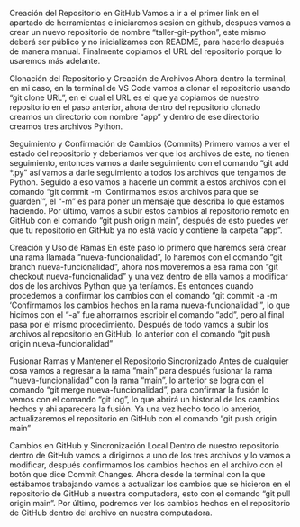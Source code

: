 Creación del Repositorio en GitHub
Vamos a ir a el primer link en el apartado de herramientas e iniciaremos sesión en github,
despues vamos a crear un nuevo repositorio de nombre “taller-git-python”, este mismo
deberá ser público y no inicializamos con README, para hacerlo después de manera
manual. Finalmente copiamos el URL del repositorio porque lo usaremos más adelante.

Clonación del Repositorio y Creación de Archivos
Ahora dentro la terminal, en mi caso, en la terminal de VS Code vamos a clonar el
repositorio usando “git clone URL”, en el cual el URL es el que ya copiamos de nuestro
repositorio en el paso anterior, ahora dentro del repositorio clonado creamos un directorio
con nombre “app” y dentro de ese directorio creamos tres archivos Python.

Seguimiento y Confirmación de Cambios (Commits)
Primero vamos a ver el estado del repositorio y deberíamos ver que los archivos de este, no
tienen seguimiento, entonces vamos a darle seguimiento con el comando “git add *.py” así
vamos a darle seguimiento a todos los archivos que tengamos de Python.
Seguido a eso vamos a hacerle un commit a estos archivos con el comando “git commit -m
‘Confirmamos estos archivos para que se guarden’”, el “-m” es para poner un mensaje que
describa lo que estamos haciendo.
Por último, vamos a subir estos cambios al repositorio remoto en GitHub con el comando
“git push origin main”, después de esto puedes ver que tu repositorio en GitHub ya no está
vacío y contiene la carpeta “app”.

Creación y Uso de Ramas
En este paso lo primero que haremos será crear una rama llamada “nueva-funcionalidad”, lo
haremos con el comando “git branch nueva-funcionalidad”, ahora nos moveremos a esa
rama con “git checkout nueva-funcionalidad” y una vez dentro de ella vamos a modificar dos
de los archivos Python que ya teníamos.
Es entonces cuando procedemos a confirmar los cambios con el comando “git commit -a -m
‘Confirmamos los cambios hechos en la rama nueva-funcionalidad’”, lo que hicimos con el
“-a” fue ahorrarnos escribir el comando “add”, pero al final pasa por el mismo procedimiento.
Después de todo vamos a subir los archivos al repositorio en GitHub, lo anterior con el
comando “git push origin nueva-funcionalidad”

Fusionar Ramas y Mantener el Repositorio Sincronizado
Antes de cualquier cosa vamos a regresar a la rama “main” para después fusionar la rama
“nueva-funcionalidad” con la rama “main”, lo anterior se logra con el comando “git merge
nueva-funcionalidad”, para confirmar la fusión lo vemos con el comando “git log”, lo que
abrirá un historial de los cambios hechos y ahi aparecera la fusión. Ya una vez hecho todo
lo anterior, actualizaremos el repositorio en GitHub con el comando “git push origin main”

Cambios en GitHub y Sincronización Local
Dentro de nuestro repositorio dentro de GitHub vamos a dirigirnos a uno de los tres archivos
y lo vamos a modificar, después confirmamos los cambios hechos en el archivo con el botón
que dice Commit Changes.
Ahora desde la terminal con la que estábamos trabajando vamos a actualizar los cambios
que se hicieron en el repositorio de GitHub a nuestra computadora, esto con el comando “git
pull origin main”. Por último, podremos ver los cambios hechos en el repositorio de GitHub
dentro del archivo en nuestra computadora.
